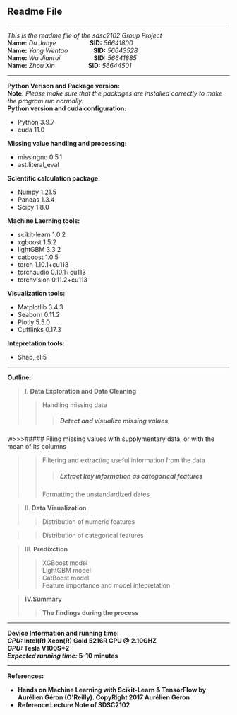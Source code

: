 ## Readme File 
****
*This is the readme file of the sdsc2102 Group Project*   
**Name:** *Du Junye* &emsp; &emsp; &emsp; &emsp; **SID:** *56641800*  
**Name:** *Yang Wentao* &emsp; &emsp; &emsp; **SID:** *56643528*  
**Name:** *Wu Jianrui* &emsp; &emsp; &emsp; &emsp; **SID:** *56641885*  
**Name:** *Zhou Xin* &emsp; &emsp; &emsp; &emsp; **SID:** *56644501*
****
**Python Verison and Package version:**   
**Note:** *Please make sure that the packages are installed correctly to make the program run normally.*    
**Python version and cuda configuration:**
+ Python 3.9.7
+ cuda 11.0     

**Missing value handling and processing:**
+ missingno  0.5.1
+ ast.literal_eval 

**Scientific calculation package:**
+ Numpy 1.21.5
+ Pandas 1.3.4  
+ Scipy 1.8.0

**Machine Laerning tools:**
+ scikit-learn 1.0.2
+ xgboost 1.5.2
+ lightGBM 3.3.2
+ catboost 1.0.5
+ torch                     1.10.1+cu113             
+ torchaudio                0.10.1+cu113            
+ torchvision               0.11.2+cu113      

**Visualization tools:**
+ Matplotlib 3.4.3
+ Seaborn 0.11.2
+ Plotly 5.5.0
+ Cufflinks 0.17.3

**Intepretation tools:**  
+ Shap, eli5 
****
<b> Outline: </b>  

>I. <b>Data Exploration and Data Cleaning</b><br>
>>Handling missing data        
>>>##### Detect and visualize missing values 
w>>>##### Filing missing values with supplymentary data, or with the mean of its columns  
>> Filtering and extracting useful information from the data  
>>> ##### Extract key information as categorical features
>> Formatting the unstandardized dates


>II. <b>Data Visualization</b><br>   
>> Distribution of numeric features    
>>> 

>> Distribution of categorical features

    
>III. <b>Predixction</b><br> 
>>XGBoost model  
>>LightGBM model  
>>CatBoost model  
>>Feature importance and model intepretation
>> <b><b><br>  
    
>IV.<b>Summary<b><br>  
>> <b>The findings during the process<b><br>
>>


  
****  
**Device Information and running time:**  
*CPU:* Intel(R) Xeon(R) Gold 5216R CPU @ 2.10GHZ   
*GPU:* Tesla V100S*2   
*Expected running time:* 5-10 minutes 



****
<b> References: </b>
<ul> 
<li>Hands on Machine Learning with Scikit-Learn & TensorFlow by Aurélien Géron (O'Reilly). CopyRight 2017 Aurélien Géron  </li>
<li>Reference Lecture Note of SDSC2102     




